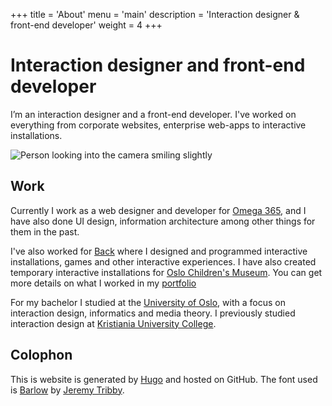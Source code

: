 +++
title = 'About'
menu = 'main'
description = 'Interaction designer & front-end developer'
weight = 4
+++ 
# Interaction designer and front-end developer

I’m an interaction designer and a front-end developer. I've worked on everything from corporate websites, enterprise web-apps to interactive installations.

![Person looking into the camera smiling slightly](/about-torb-photo.jpg)


## Work

Currently I work as a web designer and developer for [Omega 365](https://www.omega365.com/), and I have also done UI design, information architecture among other things for them in the past.

I've also worked for [Back](https://back.no) where I designed and programmed interactive installations, games and other interactive experiences. I have also created temporary interactive installations for [Oslo Children's Museum](https://oslobarnemuseum.org/en/). You can get more details on what I worked in my [portfolio](/projects)

For my bachelor I studied at the [University of Oslo](https://www.uio.no/english/), with a focus on interaction design, informatics and media theory. I previously studied interaction design at [Kristiania University College](https://www.kristiania.no/en/).


## Colophon

This is website is generated by [Hugo](https://gohugo.io) and hosted on GitHub. The font used is [Barlow](https://tribby.com/fonts/barlow) by [Jeremy Tribby](https://tribby.com/about). 